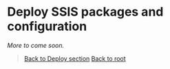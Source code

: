# Deploy SSIS packages and configuration

*More to come soon.*

> [Back to Deploy section](https://github.com/EhRom/Puffix.SqlDevOps/tree/master/Deploy)
> [Back to root](https://github.com/EhRom/Puffix.SqlDevOps)